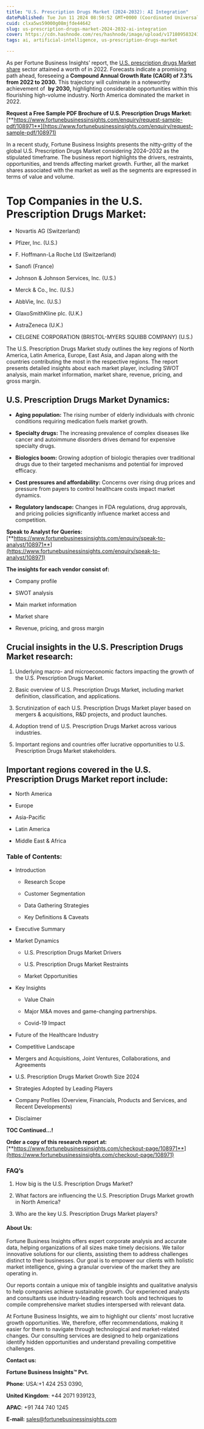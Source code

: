 ```yaml
---
title: "U.S. Prescription Drugs Market (2024-2032): AI Integration"
datePublished: Tue Jun 11 2024 08:50:52 GMT+0000 (Coordinated Universal Time)
cuid: clxa5ws59000g08mjfde44642
slug: us-prescription-drugs-market-2024-2032-ai-integration
cover: https://cdn.hashnode.com/res/hashnode/image/upload/v1718095832416/6502b52b-172f-4386-a91c-d95e5148e2ea.png
tags: ai, artificial-intelligence, us-prescription-drugs-market

---
```


As per Fortune Business Insights’ report, the [U.S. prescription drugs Market share](https://www.fortunebusinessinsights.com/u-s-prescription-drugs-market-108971) sector attained a worth of in 2022. Forecasts indicate a promising path ahead, foreseeing a **Compound Annual Growth Rate (CAGR) of 7.3% from 2022 to 2030.** This trajectory will culminate in a noteworthy achievement of  **by 2030,** highlighting considerable opportunities within this flourishing high-volume industry. North America dominated the market in 2022.

**Request a Free Sample PDF Brochure of U.S. Prescription Drugs Market:** [**https://www.fortunebusinessinsights.com/enquiry/request-sample-pdf/108971**](https://www.fortunebusinessinsights.com/enquiry/request-sample-pdf/108971)

In a recent study, Fortune Business Insights presents the nitty-gritty of the global U.S. Prescription Drugs Market considering 2024–2032 as the stipulated timeframe. The business report highlights the drivers, restraints, opportunities, and trends affecting market growth. Further, all the market shares associated with the market as well as the segments are expressed in terms of value and volume.

# **Top Companies in the U.S. Prescription Drugs Market:**

* Novartis AG (Switzerland)
    
* Pfizer, Inc. (U.S.)
    
* F. Hoffmann-La Roche Ltd (Switzerland)
    
* Sanofi (France)
    
* Johnson & Johnson Services, Inc. (U.S.)
    
* Merck & Co., Inc. (U.S.)
    
* AbbVie, Inc. (U.S.)
    
* GlaxoSmithKline plc. (U.K.)
    
* AstraZeneca (U.K.)
    
* CELGENE CORPORATION (BRISTOL-MYERS SQUIBB COMPANY) (U.S.)
    

The U.S. Prescription Drugs Market study outlines the key regions of North America, Latin America, Europe, East Asia, and Japan along with the countries contributing the most in the respective regions. The report presents detailed insights about each market player, including SWOT analysis, main market information, market share, revenue, pricing, and gross margin.

## U.S. Prescription Drugs Market **Dynamics**:

* **Aging population:** The rising number of elderly individuals with chronic conditions requiring medication fuels market growth.
    
* **Specialty drugs:** The increasing prevalence of complex diseases like cancer and autoimmune disorders drives demand for expensive specialty drugs.
    
* **Biologics boom:** Growing adoption of biologic therapies over traditional drugs due to their targeted mechanisms and potential for improved efficacy.
    
* **Cost pressures and affordability:** Concerns over rising drug prices and pressure from payers to control healthcare costs impact market dynamics.
    
* **Regulatory landscape:** Changes in FDA regulations, drug approvals, and pricing policies significantly influence market access and competition.
    

**Speak to Analyst for Queries:** [**https://www.fortunebusinessinsights.com/enquiry/speak-to-analyst/108971**](https://www.fortunebusinessinsights.com/enquiry/speak-to-analyst/108971)

**The insights for each vendor consist of:**

* Company profile
    
* SWOT analysis
    
* Main market information
    
* Market share
    
* Revenue, pricing, and gross margin
    

## **Crucial insights in the U.S. Prescription Drugs Market research:**

1. Underlying macro- and microeconomic factors impacting the growth of the U.S. Prescription Drugs Market.
    
2. Basic overview of U.S. Prescription Drugs Market, including market definition, classification, and applications.
    
3. Scrutinization of each U.S. Prescription Drugs Market player based on mergers & acquisitions, R&D projects, and product launches.
    
4. Adoption trend of U.S. Prescription Drugs Market across various industries.
    
5. Important regions and countries offer lucrative opportunities to U.S. Prescription Drugs Market stakeholders.
    

## **Important regions covered in the U.S. Prescription Drugs Market report include:**

* North America
    
* Europe
    
* Asia-Pacific
    
* Latin America
    
* Middle East & Africa
    

### **Table of Contents:**

* Introduction
    
    * Research Scope
        
    * Customer Segmentation
        
    * Data Gathering Strategies
        
    * Key Definitions & Caveats
        
* Executive Summary
    
* Market Dynamics
    
    * U.S. Prescription Drugs Market Drivers
        
    * U.S. Prescription Drugs Market Restraints
        
    * Market Opportunities
        
* Key Insights
    
    * Value Chain
        
    * Major M&A moves and game-changing partnerships.
        
    * Covid-19 Impact
        
* Future of the Healthcare Industry
    
* Competitive Landscape
    
* Mergers and Acquisitions, Joint Ventures, Collaborations, and Agreements
    
* U.S. Prescription Drugs Market Growth Size 2024
    
* Strategies Adopted by Leading Players
    
* Company Profiles (Overview, Financials, Products and Services, and Recent Developments)
    
* Disclaimer
    

**TOC Continued…!**

**Order a copy of this research report at:** [**https://www.fortunebusinessinsights.com/checkout-page/108971**](https://www.fortunebusinessinsights.com/checkout-page/108971)

### **FAQ’s**

1. How big is the U.S. Prescription Drugs Market?
    
2. What factors are influencing the U.S. Prescription Drugs Market growth in North America?
    
3. Who are the key U.S. Prescription Drugs Market players?
    

#### **About Us:**

Fortune Business Insights offers expert corporate analysis and accurate data, helping organizations of all sizes make timely decisions. We tailor innovative solutions for our clients, assisting them to address challenges distinct to their businesses. Our goal is to empower our clients with holistic market intelligence, giving a granular overview of the market they are operating in.

Our reports contain a unique mix of tangible insights and qualitative analysis to help companies achieve sustainable growth. Our experienced analysts and consultants use industry-leading research tools and techniques to compile comprehensive market studies interspersed with relevant data.

At Fortune Business Insights, we aim to highlight our clients' most lucrative growth opportunities. We, therefore, offer recommendations, making it easier for them to navigate through technological and market-related changes. Our consulting services are designed to help organizations identify hidden opportunities and understand prevailing competitive challenges.

**Contact us:**

**Fortune Business Insights™ Pvt.**

**Phone**: USA:+1 424 253 0390,

**United Kingdom**: +44 2071 939123,

**APAC**: +91 744 740 1245

**E-mail:** [sales@fortunebusinessinsights.com](mailto:sales@fortunebusinessinsights.com)